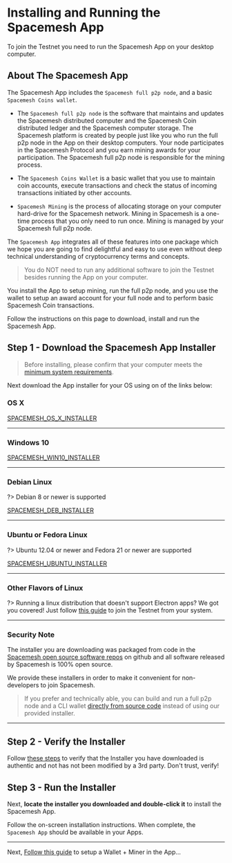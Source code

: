# Installing and Running the Spacemesh App

To join the Testnet you need to run the Spacemesh App on your desktop computer.

## About The Spacemesh App
The Spacemesh App includes the `Spacemesh full p2p node`, and a basic `Spacemesh Coins wallet`.

- The `Spacemesh full p2p node` is the software that maintains and updates the Spacemesh distributed computer and the Spacemesh Coin distributed ledger and the Spacemesh computer storage. The Spacemesh platform is created by people just like you who run the full p2p node in the App on their desktop computers. Your node participates in the Spacemesh Protocol and you earn mining awards for your participation. The Spacemesh full p2p node is responsible for the mining process.

- The `Spacemesh Coins Wallet` is a basic wallet that you use to maintain coin accounts, execute transactions and check the status of incoming transactions initiated by other accounts.

- `Spacemesh Mining` is the process of allocating storage on your computer hard-drive for the Spacemesh network. Mining in Spacemesh is a one-time process that you only need to run once. Mining is managed by your Spacemesh full p2p node.

The `Spacemesh App` integrates all of these features into one package which we hope you are going to find delightful and easy to use even without deep technical understanding of cryptocurrency terms and concepts.

> You do NOT need to run any additional software to join the Testnet besides running the App on your computer.

You install the App to setup mining, run the full p2p node, and you use the wallet to setup an award account for your full node and to perform basic Spacemesh Coin transactions.

Follow the instructions on this page to download, install and run the Spacemesh App.


## Step 1 - Download the Spacemesh App Installer

> Before installing, please confirm that your computer meets the [minimum system requirements](requirements.md).

Next download the App installer for your OS using on of the links below:

### OS X

[SPACEMESH_OS_X_INSTALLER](dmg_installer)

---

### Windows 10

[SPACEMESH_WIN10_INSTALLER](exe_installer)

---

### Debian Linux

?> Debian 8 or newer is supported

[SPACEMESH_DEB_INSTALLER](deb_installer)

---

### Ubuntu or Fedora Linux

?> Ubuntu 12.04 or newer and Fedora 21 or newer are supported

[SPACEMESH_UBUNTU_INSTALLER](AppImage_installer)

---

### Other Flavors of Linux

?> Running a linux distribution that doesn't support Electron apps? We got you covered! Just follow [this guide](build.md) to join the Testnet from your system.

---

### Security Note

The installer you are downloading was packaged from code in the [Spacemesh open source software repos](https://github.com/spacemeshos) on github and all software released by Spacemesh is 100% open source.

We provide these installers in order to make it convenient for non-developers to join Spacemesh.

> If you prefer and technically able, you can build and run a full p2p node and a CLI wallet [directly from source code](build.md) instead of using our provided installer.

---

## Step 2 - Verify the Installer

Follow [these steps](auth.md) to verify that the Installer you have downloaded is authentic and not has not been modified by a 3rd party. Don't trust, verify!


## Step 3 - Run the Installer

Next, **locate the installer you downloaded and double-click it** to install the Spacemesh App.

Follow the on-screen installation instructions. When complete, the `Spacemesh App` should be available in your Apps.

---

Next, [Follow this guide](guide/setup.md) to setup a Wallet + Miner in the App...
